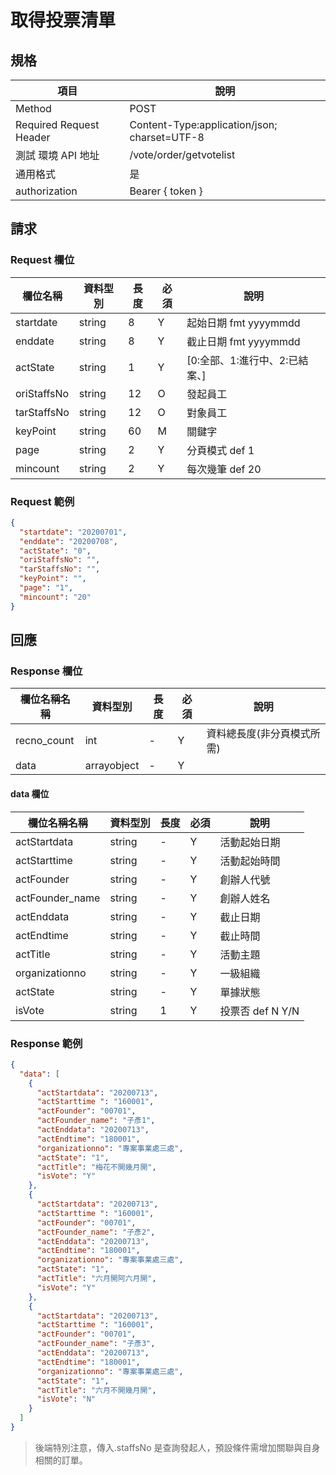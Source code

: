 # 取得投票清單

## 規格

| 項目                    | 說明                                         |
| ----------------------- | -------------------------------------------- |
| Method                  | POST                                         |
| Required Request Header | Content-Type:application/json; charset=UTF-8 |
| 測試 環境 API 地址      | /vote/order/getvotelist                      |
| 通用格式                | 是                                           |
| authorization           | Bearer { token }                             |

## 請求

### Request 欄位

| 欄位名稱    | 資料型別 | 長度 | 必須 | 說明                           |
| ----------- | -------- | ---- | ---- | ------------------------------ |
| startdate   | string   | 8    | Y    | 起始日期 fmt yyyymmdd          |
| enddate     | string   | 8    | Y    | 截止日期 fmt yyyymmdd          |
| actState    | string   | 1    | Y    | [0:全部、1:進行中、2:已結案、] |
| oriStaffsNo | string   | 12   | O    | 發起員工                       |
| tarStaffsNo | string   | 12   | O    | 對象員工                       |
| keyPoint    | string   | 60   | M    | 關鍵字                         |
| page        | string   | 2    | Y    | 分頁模式 def 1                 |
| mincount    | string   | 2    | Y    | 每次幾筆 def 20                |

### Request 範例

```json
{
  "startdate": "20200701",
  "enddate": "20200708",
  "actState": "0",
  "oriStaffsNo": "",
  "tarStaffsNo": "",
  "keyPoint": "",
  "page": "1",
  "mincount": "20"
}
```

## 回應

### Response 欄位

| 欄位名稱名稱 | 資料型別    | 長度 | 必須 | 說明                       |
| ------------ | ----------- | ---- | ---- | -------------------------- |
| recno_count  | int         | -    | Y    | 資料總長度(非分頁模式所需) |
| data         | arrayobject | -    | Y    |                            |

#### data 欄位

| 欄位名稱名稱    | 資料型別 | 長度 | 必須 | 說明             |
| --------------- | -------- | ---- | ---- | ---------------- |
| actStartdata    | string   | -    | Y    | 活動起始日期     |
| actStarttime    | string   | -    | Y    | 活動起始時間     |
| actFounder      | string   | -    | Y    | 創辦人代號       |
| actFounder_name | string   | -    | Y    | 創辦人姓名       |
| actEnddata      | string   | -    | Y    | 截止日期         |
| actEndtime      | string   | -    | Y    | 截止時間         |
| actTitle        | string   | -    | Y    | 活動主題         |
| organizationno  | string   | -    | Y    | 一級組織         |
| actState        | string   | -    | Y    | 單據狀態         |
| isVote          | string   | 1    | Y    | 投票否 def N Y/N |

### Response 範例

```json
{
  "data": [
    {
      "actStartdata": "20200713",
      "actStarttime ": "160001",
      "actFounder": "00701",
      "actFounder_name": "子彥1",
      "actEnddata": "20200713",
      "actEndtime": "180001",
      "organizationno": "專案事業處三處",
      "actState": "1",
      "actTitle": "梅花不開幾月開",
      "isVote": "Y"
    },
    {
      "actStartdata": "20200713",
      "actStarttime ": "160001",
      "actFounder": "00701",
      "actFounder_name": "子彥2",
      "actEnddata": "20200713",
      "actEndtime": "180001",
      "organizationno": "專案事業處三處",
      "actState": "1",
      "actTitle": "六月開阿六月開",
      "isVote": "Y"
    },
    {
      "actStartdata": "20200713",
      "actStarttime ": "160001",
      "actFounder": "00701",
      "actFounder_name": "子彥3",
      "actEnddata": "20200713",
      "actEndtime": "180001",
      "organizationno": "專案事業處三處",
      "actState": "1",
      "actTitle": "六月不開幾月開",
      "isVote": "N"
    }
  ]
}
```

> 後端特別注意，傳入.staffsNo 是查詢發起人，預設條件需增加關聯與自身相關的訂單。
